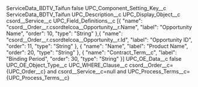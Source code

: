 <?xml version="1.0" encoding="UTF-8"?>
<CustomMetadata xmlns="http://soap.sforce.com/2006/04/metadata" xmlns:xsi="http://www.w3.org/2001/XMLSchema-instance" xmlns:xsd="http://www.w3.org/2001/XMLSchema">
    <label>ServiceData_BDTV_Taifun</label>
    <protected>false</protected>
    <values>
        <field>UPC_Component_Setting_Key__c</field>
        <value xsi:type="xsd:string">ServiceData_BDTV_Taifun</value>
    </values>
    <values>
        <field>UPC_Description__c</field>
        <value xsi:nil="true"/>
    </values>
    <values>
        <field>UPC_Display_Object__c</field>
        <value xsi:type="xsd:string">csord__Service__c</value>
    </values>
    <values>
        <field>UPC_Field_Definitions__c</field>
        <value xsi:type="xsd:string">[{ 
&quot;name&quot;: &quot;csord__Order__r.csordtelcoa__Opportunity__r.Name&quot;, 
&quot;label&quot;: &quot;Opportunity Name&quot;, 
&quot;order&quot;: 10, 
&quot;type&quot;: &quot;String&quot; 
},{ 
&quot;name&quot;: &quot;csord__Order__r.csordtelcoa__Opportunity__r.Id&quot;, 
&quot;label&quot;: &quot;Opportunity ID&quot;, 
&quot;order&quot;: 11, 
&quot;type&quot;: &quot;String&quot; 
}, { 
&quot;name&quot;: &quot;Name&quot;, 
&quot;label&quot;: &quot;Product Name&quot;,
&quot;order&quot;: 20, 
&quot;type&quot;: &quot;String&quot; 
}, { 
&quot;name&quot;: &quot;Contract_Term__c&quot;, 
&quot;label&quot;: &quot;Binding Period&quot;,
&quot;order&quot;: 30, 
&quot;type&quot;: &quot;String&quot; 
}]</value>
    </values>
    <values>
        <field>UPC_OE_Data__c</field>
        <value xsi:type="xsd:boolean">false</value>
    </values>
    <values>
        <field>UPC_OE_Object_Type__c</field>
        <value xsi:nil="true"/>
    </values>
    <values>
        <field>UPC_WHERE_Clause__c</field>
        <value xsi:type="xsd:string">csord__Order__c={UPC_Order__c} and csord__Service__c=null and UPC_Process_Terms__c={UPC_Process_Terms__c}</value>
    </values>
</CustomMetadata>
